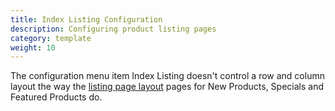 ```yaml
---
title: Index Listing Configuration 
description: Configuring product listing pages 
category: template
weight: 10
---
```


The configuration menu item Index Listing doesn't control a row and column layout the way the [listing page layout](/user/template/listing_page_layout/) pages for New Products, Specials and Featured Products do.  

